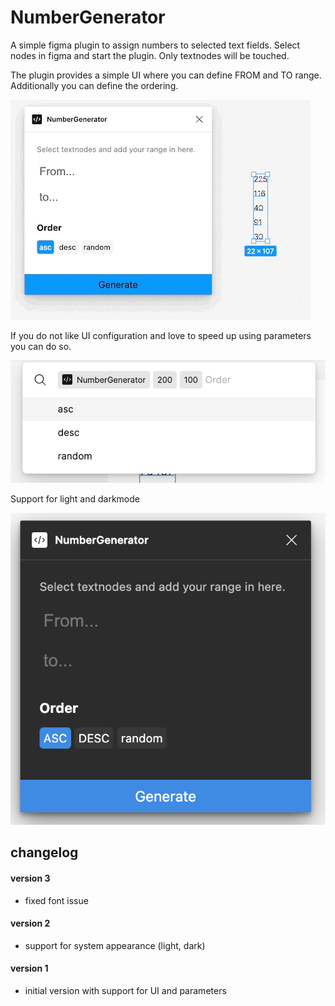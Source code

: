 # NumberGenerator

A simple figma plugin to assign numbers to selected text fields.
Select nodes in figma and start the plugin. Only textnodes will be touched.

The plugin provides a simple UI where you can define FROM and TO range.
Additionally you can define the ordering.

![](_screenshots/screen.gif)

If you do not like UI configuration and love to speed up using parameters you can do so.

![](_screenshots/parameter.png)

Support for light and darkmode

![](./_screenshots/dark.png)

## changelog

#### version 3

* fixed font issue

#### version 2

* support for system appearance (light, dark)

#### version 1

* initial version with support for UI and parameters
